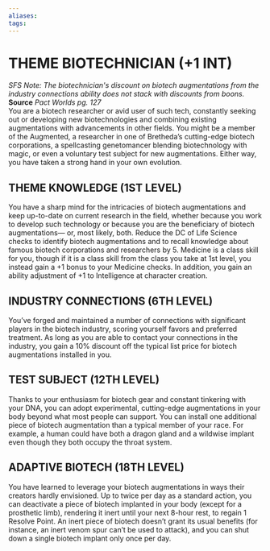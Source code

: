```yaml
---
aliases: 
tags: 
---
```

# THEME BIOTECHNICIAN (+1 INT)


_SFS Note: The biotechnician's discount on biotech augmentations from the industry connections ability does not stack with discounts from boons._  
**Source** _Pact Worlds pg. 127_  
You are a biotech researcher or avid user of such tech, constantly seeking out or developing new biotechnologies and combining existing augmentations with advancements in other fields. You might be a member of the Augmented, a researcher in one of Bretheda’s cutting-edge biotech corporations, a spellcasting genetomancer blending biotechnology with magic, or even a voluntary test subject for new augmentations. Either way, you have taken a strong hand in your own evolution.  

## THEME KNOWLEDGE (1ST LEVEL)

You have a sharp mind for the intricacies of biotech augmentations and keep up-to-date on current research in the field, whether because you work to develop such technology or because you are the beneficiary of biotech augmentations— or, most likely, both. Reduce the DC of Life Science checks to identify biotech augmentations and to recall knowledge about famous biotech corporations and researchers by 5. Medicine is a class skill for you, though if it is a class skill from the class you take at 1st level, you instead gain a +1 bonus to your Medicine checks. In addition, you gain an ability adjustment of +1 to Intelligence at character creation.  

## INDUSTRY CONNECTIONS (6TH LEVEL)

You’ve forged and maintained a number of connections with significant players in the biotech industry, scoring yourself favors and preferred treatment. As long as you are able to contact your connections in the industry, you gain a 10% discount off the typical list price for biotech augmentations installed in you.  

## TEST SUBJECT (12TH LEVEL)

Thanks to your enthusiasm for biotech gear and constant tinkering with your DNA, you can adopt experimental, cutting-edge augmentations in your body beyond what most people can support. You can install one additional piece of biotech augmentation than a typical member of your race. For example, a human could have both a dragon gland and a wildwise implant even though they both occupy the throat system.  

## ADAPTIVE BIOTECH (18TH LEVEL)

You have learned to leverage your biotech augmentations in ways their creators hardly envisioned. Up to twice per day as a standard action, you can deactivate a piece of biotech implanted in your body (except for a prosthetic limb), rendering it inert until your next 8-hour rest, to regain 1 Resolve Point. An inert piece of biotech doesn’t grant its usual benefits (for instance, an inert venom spur can’t be used to attack), and you can shut down a single biotech implant only once per day.
